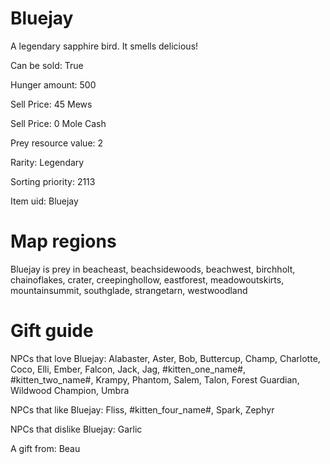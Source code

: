 # Bluejay

A legendary sapphire bird. It smells delicious!

Can be sold: True

Hunger amount: 500

Sell Price: 45 Mews

Sell Price: 0 Mole Cash

Prey resource value: 2

Rarity: Legendary

Sorting priority: 2113

Item uid: Bluejay

# Map regions

Bluejay is prey in beacheast, beachsidewoods, beachwest, birchholt, chainoflakes, crater, creepinghollow, eastforest, meadowoutskirts, mountainsummit, southglade, strangetarn, westwoodland

# Gift guide

NPCs that love Bluejay: Alabaster, Aster, Bob, Buttercup, Champ, Charlotte, Coco, Elli, Ember, Falcon, Jack, Jag, #kitten_one_name#, #kitten_two_name#, Krampy, Phantom, Salem, Talon, Forest Guardian, Wildwood Champion, Umbra

NPCs that like Bluejay: Fliss, #kitten_four_name#, Spark, Zephyr

NPCs that dislike Bluejay: Garlic

A gift from: Beau
